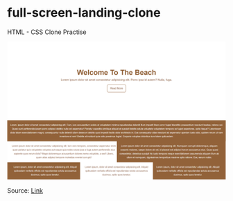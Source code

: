 # full-screen-landing-clone

HTML - CSS Clone Practise

![fslimg](fullscreenlanding.png.png)

Source: [Link](https://www.geeksforgeeks.org/top-10-projects-for-beginners-to-practice-html-and-css-skills/)

